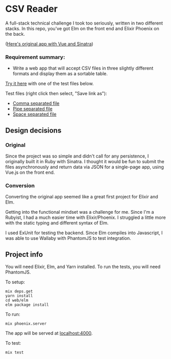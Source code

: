 # CSV Reader

A full-stack technical challenge I took too seriously, written in two different stacks. In this repo, you've got Elm on the front end and Elixir Phoenix on the back.

([Here's original app with Vue and Sinatra](https://github.com/philliplongman/csv-reader-vue))

### Requirement summary:

* Write a web app that will accept CSV files in three slightly different formats and display them as a sortable table.

[Try it here](https://csv-reader-elixir.herokuapp.com/) with one of the test files below.

Test files (right click then select, "Save link as"):
* [Comma separated file](https://raw.githubusercontent.com/philliplongman/csv-reader-elixir/master/test/fixtures/commas.csv)
* [Pipe separated file](https://raw.githubusercontent.com/philliplongman/csv-reader-elixir/master/test/fixtures/pipes.csv)
* [Space separated file](https://raw.githubusercontent.com/philliplongman/csv-reader-elixir/master/test/fixtures/spaces.csv)

## Design decisions

### Original

Since the project was so simple and didn't call for any persistence, I originally built it in Ruby with Sinatra. I thought it would be fun to submit the files asynchronously and return data via JSON for a single-page app, using Vue.js on the front end.

### Conversion

Converting the original app seemed like a great first project for Elixir and Elm.

Getting into the functional mindset was a challenge for me. Since I'm a Rubyist, I had a much easier time with Elixir/Phoenix. I struggled a little more with the static typing and different syntax of Elm.

I used ExUnit for testing the backend. Since Elm compiles into Javascript, I was able to use Wallaby with PhantomJS to test integration.


## Project info

You will need Elixir, Elm, and Yarn installed. To run the tests, you will need PhantomJS.

To setup:
```
mix deps.get
yarn install
cd web/elm
elm package install
```

To run:
```
mix phoenix.server
```
The app will be served at [localhost:4000](http://localhost:4000).

To test:
```
mix test
```
